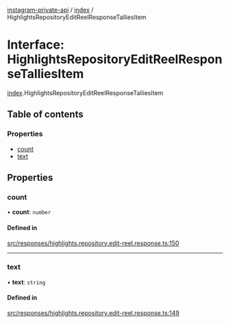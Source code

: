 [instagram-private-api](../../README.md) / [index](../../modules/index.md) / HighlightsRepositoryEditReelResponseTalliesItem

# Interface: HighlightsRepositoryEditReelResponseTalliesItem

[index](../../modules/index.md).HighlightsRepositoryEditReelResponseTalliesItem

## Table of contents

### Properties

- [count](HighlightsRepositoryEditReelResponseTalliesItem.md#count)
- [text](HighlightsRepositoryEditReelResponseTalliesItem.md#text)

## Properties

### count

• **count**: `number`

#### Defined in

[src/responses/highlights.repository.edit-reel.response.ts:150](https://github.com/Nerixyz/instagram-private-api/blob/0e0721c/src/responses/highlights.repository.edit-reel.response.ts#L150)

___

### text

• **text**: `string`

#### Defined in

[src/responses/highlights.repository.edit-reel.response.ts:149](https://github.com/Nerixyz/instagram-private-api/blob/0e0721c/src/responses/highlights.repository.edit-reel.response.ts#L149)
